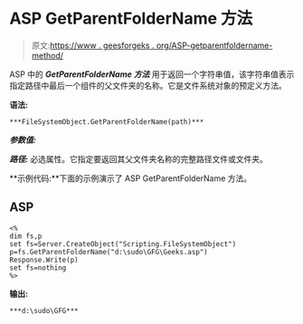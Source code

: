 # ASP GetParentFolderName 方法

> 原文:[https://www . geesforgeks . org/ASP-getparentfoldername-method/](https://www.geeksforgeeks.org/asp-getparentfoldername-method/)

ASP 中的 ***GetParentFolderName 方法*** 用于返回一个字符串值，该字符串值表示指定路径中最后一个组件的父文件夹的名称。它是文件系统对象的预定义方法。

**语法:**

```
***FileSystemObject.GetParentFolderName(path)*** 
```

***参数值:***

***路径:*** 必选属性。它指定要返回其父文件夹名称的完整路径文件或文件夹。

**示例代码:**下面的示例演示了 ASP GetParentFolderName 方法。

## ASP

```
<%
dim fs,p
set fs=Server.CreateObject("Scripting.FileSystemObject")
p=fs.GetParentFolderName("d:\sudo\GFG\Geeks.asp")
Response.Write(p)
set fs=nothing
%>
```

**输出:**

```
***d:\sudo\GFG***
```
